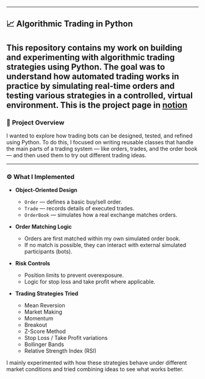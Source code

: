 

---

## 📈 Algorithmic Trading in Python

This repository contains my work on building and experimenting with algorithmic trading strategies using Python. The goal was to understand how automated trading works in practice by simulating real-time orders and testing various strategies in a controlled, virtual environment.
This is the project page in [notion](https://alive-quit-dd2.notion.site/1f306653ae11804a9413cf5979318fc1?v=1f306653ae118025aaaa000cbcde5da4)
---

### 🎯 **Project Overview**

I wanted to explore how trading bots can be designed, tested, and refined using Python. To do this, I focused on writing reusable classes that handle the main parts of a trading system — like orders, trades, and the order book — and then used them to try out different trading ideas.

---

### ⚙️ **What I Implemented**

* **Object-Oriented Design**

  * `Order` — defines a basic buy/sell order.
  * `Trade` — records details of executed trades.
  * `OrderBook` — simulates how a real exchange matches orders.

* **Order Matching Logic**

  * Orders are first matched within my own simulated order book.
  * If no match is possible, they can interact with external simulated participants (bots).

* **Risk Controls**

  * Position limits to prevent overexposure.
  * Logic for stop loss and take profit where applicable.

* **Trading Strategies Tried**

  * Mean Reversion
  * Market Making
  * Momentum
  * Breakout
  * Z-Score Method
  * Stop Loss / Take Profit variations
  * Bollinger Bands
  * Relative Strength Index (RSI)

I mainly experimented with how these strategies behave under different market conditions and tried combining ideas to see what works better.



